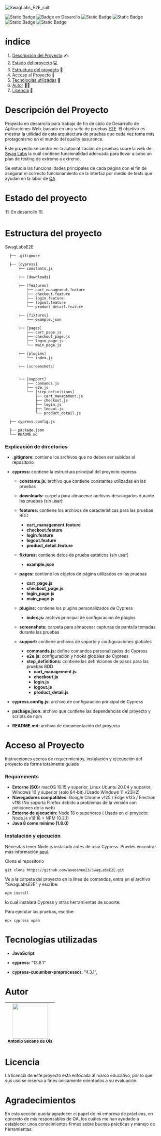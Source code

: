 ![SwagLabs_E2E_suit](https://github.com/aseoaneo23/SwagLabsE2E/assets/145000901/a540e0b3-2fbb-4be0-a1f9-ab4b90b3e2c9)

![Static Badge](https://img.shields.io/badge/PFC%20DAW-%20blue)
 ![Badge en Desarollo](https://img.shields.io/badge/STATUS-EN%20DESAROLLO-green) 
 ![Static Badge](https://img.shields.io/badge/NPM-v10.2.1-lightblue) 
 ![Static Badge](https://img.shields.io/badge/Node-v18.18-lightgreen)
 ![Static Badge](https://img.shields.io/badge/Cypress-v13.8.1-purple)
![Static Badge](https://img.shields.io/badge/Cucumber-v4.3.1-darkgreen)

# índice 
1. [Descripción del Proyecto](#descripción-del-proyecto) ✍️
2. [Estado del proyecto](#estado-del-proyecto) 💻
3. [Estructura del proyecto](#estructura-del-proyecto) 🛫
4. [Acceso al Proyecto](#acceso-al-proyecto) 🔑
5. [Tecnologías utilizadas](#tecnologías-utilizadas) 🧰
6. [Autor](#autor) 🧑‍💻
7. [Licencia](#licencia) 🪪


# Descripción del Proyecto 

Proyecto en desarrollo para trabajo de fin de ciclo de Desarrollo de Aplicaciones Web, basado en una *suite* de pruebas [E2E](https://qalified.com/es/blog/end-to-end-testing/). El objetivo es mostrar la utilidad de esta arquitectura de pruebas que cada vez toma más protagonismo en el mundo del quality assurance.

Este proyecto se centra en la automatización de pruebas sobre la web de [Swag Labs](https://www.saucedemo.com/) la cuál contiene funcionalidad adecuada para llevar a cabo un plan de testing de extremo a extremo.

Se estudia las funcionalidades principales de cada página con el fin de asegurar el correcto funcionamiento de la interfaz por medio de tests que ayudan en la labor de [QA](https://ed.team/blog/que-es-y-que-hace-un-analista-qa).

# Estado del proyecto 

🏗️ En desarrollo 🏗️

# Estructura del proyecto 

SwagLabsE2E

      ├── .gitignore
      
      ├── [cypress]
          ├── constants.js
         
          ├── [downloads]
          
          ├── [features]
              ├── cart_management.feature
              ├── checkout.feature
              ├── login.feature
              ├── logout.feature
              └── product_detail.feature
              
          ├── [fixtures]
              └── example.json
              
          ├── [pages]
              ├── cart_page.js
              ├── checkout_page.js
              ├── login_page.js
              └── main_page.js
              
          ├── [plugins]
              └── index.js
              
          ├── [screenshots]
           
              
          └── [support]
              ├── commands.js
              ├── e2e.js
              └── [step_definitions]
                  ├── cart_management.js
                  ├── checkout.js
                  ├── login.js
                  ├── logout.js
                  └── product_detail.js
                  
      ├── cypress.config.js
     
      ├── package.json
      └── README.md

### Explicación de directorios

- **.gitignore:** contiene los archivos que no deben ser subidos al repositorio
  
- **cypress:** contiene la estructura principal del proyecto cypress
  - **constants.js:** archivo que contiene constantes utilizadas en las pruebas
    
  - **downloads:** carpeta para almacenar archivos descargados durante las pruebas (sin usar)
    
  - **features:** contiene los archivos de características para las pruebas BDD
    - **cart_management.feature** 
    - **checkout.feature**
    - **login.feature**
    - **logout.feature**
    - **product_detail.feature**
      
  - **fixtures:** contiene datos de prueba estáticos (sin usar)
    - **example.json**
      
  - **pages:** contiene los objetos de página utilizados en las pruebas
    - **cart_page.js**
    - **checkout_page.js** 
    - **login_page.js**
    - **main_page.js**
      
  - **plugins:** contiene los plugins personalizados de Cypress
    - **index.js:** archivo principal de configuración de plugins
      
  - **screenshots:** carpeta para almacenar capturas de pantalla tomadas durante las pruebas
    
  - **support:** contiene archivos de soporte y configuraciones globales
    - **commands.js:** define comandos personalizados de Cypress
    - **e2e.js:** configuración y hooks globales de Cypress
    - **step_definitions:** contiene las definiciones de pasos para las pruebas BDD
      - **cart_management.js**
      - **checkout.js**
      - **login.js**
      - **logout.js**
      - **product_detail.js**
        
- **cypress.config.js:** archivo de configuración principal de Cypress
  
- **package.json:** archivo que contiene las dependencias del proyecto y scripts de npm
  
- **README.md:** archivo de documentación del proyecto



# Acceso al Proyecto

Instrucciones acerca de requerimientos, instalación y ejecucción del proyecto de forma totalmente guiada

### Requirements

- **Entorno (SO):**  macOS 10.15 y superior, Linux Ubuntu 20.04 y superior, Windows 10 y superior (solo 64-bit).(Usado Windows 11 v23H2)
- **Navegadores compatibles:** Google Chrome v125 / Edge v125 / Electron v118 (No soporta Firefox debido a problemas de la versión con peticiones de la web)
- **Entorno de ejecución:**  Node 18 o superiores ( Usada en el proyecto: Node.js v18.18 + NPM 10.2.1)
- **Java 8 como mínimo (1.8.0)**

### Instalación y ejecución

Necesitas tener Node.js instalado antes de usar Cypress. Puedes encontrar más información [aquí](https://kinsta.com/es/blog/como-instalar-node-js/).

Clona el repositorio

    git clone https://github.com/aseoaneo23/SwagLabsE2E.git

Ve a la carpeta del proyecto en la línea de comandos, entra en el archivo "SwagLabsE2E" y escribe:

    npm install

lo cual instalará Cypress y otras herramientas de soporte.

Para ejecutar las pruebas, escribe:

    npx cypress open
    
# Tecnologías utilizadas

- **JavaScript**
  
- **cypress:** "13.8.1"
   
- **cypress-cucumber-preprocessor:** "4.3.1",

# Autor

|[<img src="https://avatars.githubusercontent.com/u/145000901?v=4" width=115><br><sub>Antonio Seoane de Ois</sub>](https://github.com/aseoaneo23)|
| :---: | 

# Licencia

La licencia de este proyecto está enfocada al marco educativo, por lo que sus uso se reserva a fines únicamente orientados a su evaluación.

# Agradecimientos

En esta sección quería agradecer el papel de mi empresa de prácticas, en concreto de mis responsables de QA, los cuáles me han ayudado a establecer unos conocimientos firmes sobre buenas prácticas y manejo de herramientas.

